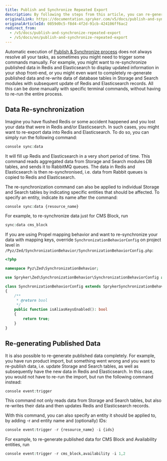 ```yaml
---
title: Publish and Synchronize Repeated Export
description: By following the steps from this article, you can re-generate published data and re-write data of database tables in Storage and Search modules with subsequent update of Redis and Elasticsearch records
originalLink: https://documentation.spryker.com/v5/docs/publish-and-synchronize-repeated-export
originalArticleId: 0859d0c5-f8d4-4f2d-91cb-424106ff6ac2
redirect_from:
  - /v5/docs/publish-and-synchronize-repeated-export
  - /v5/docs/en/publish-and-synchronize-repeated-export
---
```


Automatic execution of [Publish & Synchronize process](http://documentation.spryker.com/v4/docs/handling-data-publish-and-synchronization) does not always resolve all your tasks, as sometimes you might need to trigger some commands manually. For example, you might want to re-synchronize published data in Redis and Elasticsearch to display updated information in your shop front-end, or you might even want to completely re-generate published data and re-write data of database tables in Storage and Search modules with subsequent update of Redis and Elasticsearch records. All this can be done manually with specific terminal commands, without having to re-run the entire process.

## Data Re-synchronization

Imagine you have flushed Redis or some accident happened and you lost your data that were in Redis and/or Elasticsearch. In such cases, you might want to re-export data into Redis and Elasticsearch. To do so, you can simply run the following command:

```php
console sync:data
```

It will fill up Redis and Elasticsearch in a very short period of time. This command reads aggregated data from Storage and Search modules DB tables, and sends it to RabbitMQ queues. The data in Redis and Elasticsearch is then re-synchronised, i.e. data from Rabbit queues is copied to Redis and Elasticsearch.

The re-synchronization command can also be applied to individual Storage and Search tables by indicating specific entities that should be affected. To specify an entity, indicate its name after the command:

```php
console sync:data {resource_name}
```



For example, to re-synchronize data just for CMS Block, run

```php
sync:data cms_block
```

If you are using Propel mapping behavior and want to re-synchronize your data with mapping keys, override `SynchronizationBehaviorConfig` on project level in `/Pyz/Zed/SynchronizationBehavior/SynchronizationBehaviorConfig.php`:

```php
<?php

namespace Pyz\Zed\SynchronizationBehavior;

use Spryker\Zed\SynchronizationBehavior\SynchronizationBehaviorConfig as SprykerSynchronizationBehaviorConfig

class SynchronizationBehaviorConfig extends SprykerSynchronizationBehaviorConfig
{
    /**
     * @return bool
     */
    public function isAliasKeysEnabled(): bool
    {
        return true;
    }
}
```


## Re-generating Published Data

It is also possible to re-generate published data completely. For example, you have run product import, but something went wrong and you want to re-publish data, i.e. update Storage and Search tables, as well as subsequently have the new data in Redis and Elasticsearch. In this case, you would not have to re-run the import, but run the following command instead:

```php
console event:trigger
```
This command not only reads data from Storage and Search tables, but also re-writes their data and then updates Redis and Elasticsearch records.

With this command, you can also specify an entity it should be applied to, by adding -r and entity name and (optionally) IDs:

```php
console event:trigger -r {resource_name} -i {ids}
```

For example, to re-generate published data for CMS Block and Availability entities, run

```php
console event:trigger -r cms_block,availability -i 1,2
```

<!-- Last review date: November 7th, 2018- by Helen Kravchenko, Ruslan Dovhospynyi -->
